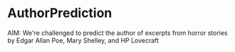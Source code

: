 # AuthorPrediction
AIM:  We're challenged to predict the author of excerpts from horror stories by Edgar Allan Poe, Mary Shelley, and HP Lovecraft
